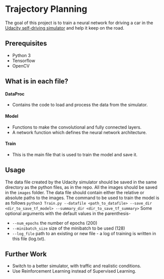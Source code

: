 # Trajectory Planning
The goal of this project is to train a neural network for driving a car in the [Udacity self-driving simulator](https://github.com/udacity/self-driving-car-sim) and help it keep on the road.

## Prerequisites
- Python 3
- Tensorflow
- OpenCV

## What is in each file?
#### DataProc
- Contains the code to load and process the data from the simulator.
#### Model
- Functions to make the convolutional and fully connected layers.
- A network function which defines the neural network architecture.
#### Train
- This is the main file that is used to train the model and save it.

## Usage
The data file created by the Udacity simulator should be saved in the same directory as the python files, as in the repo. All the images should be saved in the `images` folder.
The data file should contain either the relative or absolute paths to the images.
The command to be used to train the model is as follows
`python3 Train.py --datafile <path_to_datafile> --save_dir <dir_to_save_tf_model> --summary_dir <dir_to_save_tf_summary>`
Some optional arguments with the default values in the parenthesis-
- `--num_epochs` the number of epochs (200)
- `--minibatch_size` size of the minibatch to be used (128)
- `--log_file` path to an existing or new file - a log of training is written in this file (log.txt).

## Further Work
- Switch to a better simulator, with traffic and realistic conditions.
- Use Reinforcement Learning instead of Supervised Learning.